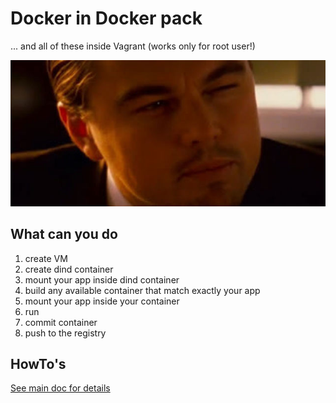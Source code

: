 # Docker in Docker pack #

... and all of these inside Vagrant (works only for root user!)

![We need to go deeper](./resources/img/we-need-to-go-deeper.jpg "We need to go deeper")

## What can you do ##

1. create VM
1. create dind container
1. mount your app inside dind container
1. build any available container that match exactly your app
1. mount your app inside your container
1. run
1. commit container
1. push to the registry


## HowTo's ##

[See main doc for details](./resources/doc/main.md)
